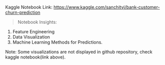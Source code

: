 Kaggle Notebook Link: https://www.kaggle.com/sanchitvj/bank-customer-churn-prediction
> Notebook Insights:
1. Feature Engineering
2. Data Visualization
3. Machine Learning Methods for Predictions.

Note: Some visualizations are not displayed in github repository, check kaggle notebook(link above).

